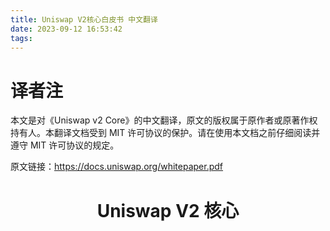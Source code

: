 ```yaml
---
title: Uniswap V2核心白皮书 中文翻译
date: 2023-09-12 16:53:42
tags:
---
```


# 译者注

本文是对《Uniswap v2 Core》的中文翻译，原文的版权属于原作者或原著作权持有人。本翻译文档受到 MIT 许可协议的保护。请在使用本文档之前仔细阅读并遵守 MIT 许可协议的规定。

原文链接：https://docs.uniswap.org/whitepaper.pdf

# <center>Uniswap V2 核心</center>

